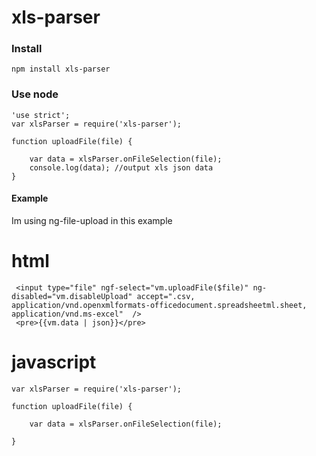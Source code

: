 # xls-parser #

### Install ###
````
npm install xls-parser
````

### Use node ###

````
'use strict';
var xlsParser = require('xls-parser');

function uploadFile(file) {
	
	var data = xlsParser.onFileSelection(file);
	console.log(data); //output xls json data
}

````

#### Example ####

Im using ng-file-upload in this example
 # html #
````
 <input type="file" ngf-select="vm.uploadFile($file)" ng-disabled="vm.disableUpload" accept=".csv, application/vnd.openxmlformats-officedocument.spreadsheetml.sheet, application/vnd.ms-excel"  />
 <pre>{{vm.data | json}}</pre>
````

# javascript #
````
var xlsParser = require('xls-parser');

function uploadFile(file) {
	
	var data = xlsParser.onFileSelection(file);
	
}
````